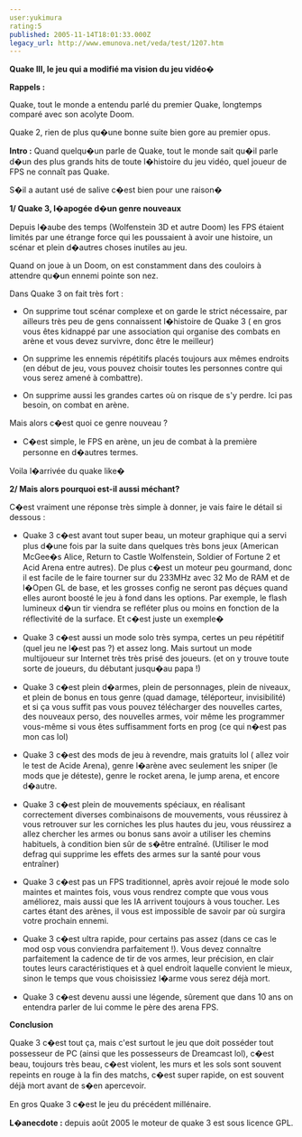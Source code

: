 ```yaml
---
user:yukimura
rating:5
published: 2005-11-14T18:01:33.000Z
legacy_url: http://www.emunova.net/veda/test/1207.htm
---
```

**Quake III, le jeu qui a modifié ma vision du jeu vidéo�**  

  

**Rappels :**  

Quake, tout le monde a entendu parlé du premier Quake, longtemps comparé avec son acolyte Doom.  

Quake 2, rien de plus qu�une bonne suite bien gore au premier opus.  

  

  

**Intro :** Quand quelqu�un parle de Quake, tout le monde sait qu�il parle d�un des plus grands hits de toute l�histoire du jeu vidéo, quel joueur de FPS ne connaît pas Quake.  

S�il a autant usé de salive c�est bien pour une raison�  

  

**1/ Quake 3, l�apogée d�un genre nouveaux**  

  

Depuis l�aube des temps (Wolfenstein 3D et autre Doom) les FPS étaient limités par une étrange force qui les poussaient à avoir une histoire, un scénar et plein d�autres choses inutiles au jeu.  

Quand on joue à un Doom, on est constamment dans des couloirs à attendre qu�un ennemi pointe son nez.   

  

Dans Quake 3 on fait très fort :   

  

- On supprime tout scénar complexe et on garde le strict nécessaire, par ailleurs très peu de gens connaissent l�histoire de Quake 3 ( en gros vous êtes kidnappé par une association qui organise des combats en arène et vous devez survivre, donc être le meilleur)  

  

- On supprime les ennemis répétitifs placés toujours aux mêmes endroits (en début de jeu, vous pouvez choisir toutes les personnes contre qui vous serez amené à combattre).  

  

- On supprime aussi les grandes cartes où on risque de s'y perdre. Ici pas besoin, on combat en arène.  

  

Mais alors c�est quoi ce genre nouveau ?  

  

- C�est simple, le FPS en arène, un jeu de combat à la première personne en d�autres termes.  

  

Voila l�arrivée du quake like�  

  

**2/ Mais alors pourquoi est-il aussi méchant?**  

  

C�est vraiment une réponse très simple à donner, je vais faire le détail si dessous :  

  

- Quake 3 c�est avant tout super beau, un moteur graphique qui a servi plus d�une fois par la suite dans quelques très bons jeux (American McGee�s Alice, Return to Castle Wolfenstein, Soldier of Fortune 2 et Acid Arena entre autres). De plus c�est un moteur peu gourmand, donc il est facile de le faire tourner sur du 233MHz avec 32 Mo de RAM et de l�Open GL de base, et les grosses config ne seront pas déçues quand elles auront boosté le jeu à fond dans les options. Par exemple, le flash lumineux d�un tir viendra se refléter plus ou moins en fonction de la réflectivité de la surface. Et c�est juste un exemple�  

  

- Quake 3 c�est aussi un mode solo très sympa, certes un peu répétitif (quel jeu ne l�est pas ?) et assez long. Mais surtout un mode multijoueur sur Internet très très prisé des joueurs. (et on y trouve toute sorte de joueurs, du débutant jusqu�au papa !)  

  

- Quake 3 c�est plein d�armes, plein de personnages, plein de niveaux, et plein de bonus en tous genre (quad damage, téléporteur, invisibilité) et si ça vous suffit pas vous pouvez télécharger des nouvelles cartes, des nouveaux perso, des nouvelles armes, voir même les programmer vous-même si vous êtes suffisamment forts en prog (ce qui n�est pas mon cas lol)  

  

- Quake 3 c�est des mods de jeu à revendre, mais gratuits lol ( allez voir le test de Acide Arena), genre l�arène avec seulement les sniper (le mods que je déteste), genre le rocket arena, le jump arena, et encore d�autre.  

  

- Quake 3 c�est plein de mouvements spéciaux, en réalisant correctement diverses combinaisons de mouvements, vous réussirez à vous retrouver sur les corniches les plus hautes du jeu, vous réussirez a allez chercher les armes ou bonus sans avoir a utiliser les chemins habituels, à condition bien sûr de s�être entraîné. (Utiliser le mod defrag qui supprime les effets des armes sur la santé pour vous entraîner)  

  

- Quake 3 c�est pas un FPS traditionnel, après avoir rejoué le mode solo maintes et maintes fois, vous vous rendrez compte que vous vous améliorez, mais aussi que les IA arrivent toujours à vous toucher. Les cartes étant des arènes, il vous est impossible de savoir par où surgira votre prochain ennemi.  

  

- Quake 3 c�est ultra rapide, pour certains pas assez (dans ce cas le mod osp vous conviendra parfaitement !). Vous devez connaître parfaitement la cadence de tir de vos armes, leur précision, en clair toutes leurs caractéristiques et à quel endroit laquelle convient le mieux, sinon le temps que vous choisissiez l�arme vous serez déjà mort.  

  

- Quake 3 c�est devenu aussi une légende, sûrement que dans 10 ans on entendra parler de lui comme le père des arena FPS.  

  

  

**Conclusion**  

  

Quake 3 c�est tout ça, mais c'est surtout le jeu que doit posséder tout possesseur de PC (ainsi que les possesseurs de Dreamcast lol), c�est beau, toujours très beau, c�est violent, les murs et les sols sont souvent repeints en rouge à la fin des matchs, c�est super rapide, on est souvent déjà mort avant de s�en apercevoir.  

En gros Quake 3 c�est le jeu du précédent millénaire.  

  

**L�anecdote :** depuis août 2005 le moteur de quake 3 est sous licence GPL.
